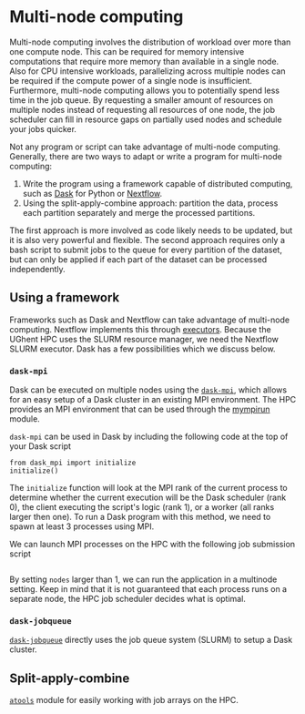 # Multi-node computing

Multi-node computing involves the distribution of workload over more than one compute node. This can be required for
memory intensive computations that require more memory than available in a single node. Also for CPU intensive
workloads, parallelizing across multiple nodes can be required if the compute power of a single node is insufficient.
Furthermore, multi-node computing allows you to potentially spend less time in the job queue. By requesting a smaller
amount of resources on multiple nodes instead of requesting all resources of one node, the job scheduler can fill in
resource gaps on partially used nodes and schedule your jobs quicker.

Not any program or script can take advantage of multi-node computing. Generally, there are two ways to adapt or write
a program for multi-node computing:
1. Write the program using a framework capable of distributed computing, such as [Dask](https://www.dask.org/) for
   Python or [Nextflow](https://www.nextflow.io/docs/latest/index.html).
2. Using the split-apply-combine approach: partition the data, process each partition separately and merge the processed
   partitions.

The first approach is more involved as code likely needs to be updated, but it is also very powerful and flexible. The
second approach requires only a bash script to submit jobs to the queue for every partition of the dataset, but can only
be applied if each part of the dataset can be processed independently.

## Using a framework

Frameworks such as Dask and Nextflow can take advantage of multi-node computing. Nextflow implements this through
[executors](https://www.nextflow.io/docs/latest/executor.html). Because the UGhent HPC uses the SLURM resource manager,
we need the Nextflow SLURM executor. Dask has a few possibilities which we discuss below.

### `dask-mpi`

Dask can be executed on multiple nodes using the [`dask-mpi`](http://mpi.dask.org/en/latest/), which allows for an easy
setup of a Dask cluster in an existing MPI environment. The HPC provides an MPI environment that can be used
through the [mympirun](https://github.com/hpcugent/vsc-mympirun) module.

`dask-mpi` can be used in Dask by including the following code at the top of your Dask script
```
from dask_mpi import initialize
initialize()
```
The `initialize` function will look at the MPI rank of the current process to determine whether the current execution
will be the Dask scheduler (rank 0), the client executing the script's logic (rank 1), or a worker (all ranks larger
then one). To run a Dask program with this method, we need to spawn at least 3 processes using MPI.

We can launch MPI processes on the HPC with the following job submission script
```

```
By setting `nodes` larger than 1, we can run the application in a multinode setting. Keep in mind that it is not
guaranteed that each process runs on a separate node, the HPC job scheduler decides what is optimal.

### `dask-jobqueue`

[`dask-jobqueue`](https://jobqueue.dask.org/en/latest/) directly uses the job queue system (SLURM) to setup a Dask
cluster. 

## Split-apply-combine

[`atools`](https://github.com/gjbex/atools) module for easily working with job arrays on the HPC.
